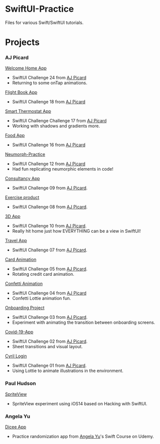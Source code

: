 # SwiftUI-Practice

Files for various Swift/SwiftUI tutorials.


# Projects

### AJ Picard 

[Welcome Home App](https://github.com/RichKummer/SwiftUI-Practice/tree/master/Welcome-Home)
* SwiftUI Challenge 24 from [AJ Picard](https://youtu.be/fhvHINZBPF8)
* Returning to some onTap animations.

[Flight Book App](https://github.com/RichKummer/SwiftUI-Practice/tree/master/Flight-Booking-App)
* SwiftUI Challenge 18 from [AJ Picard](https://youtu.be/ng_RZhXcWs8)

[Smart Thermostat App](https://github.com/RichKummer/SwiftUI-Practice/tree/master/Smart-Thermostat)
* SwiftUI Challenge Challenge 17 from [AJ Picard](https://youtu.be/V7khYVUiEMM)
* Working with shadows and gradients more.

[Food App](https://github.com/RichKummer/SwiftUI-Practice/tree/master/FoodApp)
* SwiftUI Challenge 16 from [AJ Picard](https://youtu.be/rIskpGKm5i0)

[Neumorph-Practice](https://github.com/RichKummer/SwiftUI-Practice/tree/master/Neumorph-Practice)
* SwiftUI Challenge 12 from [AJ Picard](https://youtu.be/hLFKkpcosqg)
* Had fun replicating neumorphic elements in code!

[Consultancy App](https://github.com/RichKummer/SwiftUI-Practice/tree/master/Consultancy-App)
* SwiftUI Challenge 09 from [AJ Picard](https://youtu.be/W5fRfKsUviE).

[Exercise product](https://github.com/RichKummer/SwiftUI-Practice/tree/master/Exercise-Product)
* SwiftUI Challenge 08 from [AJ Picard](https://youtu.be/n1oTCFI5LR8).

[3D App](https://github.com/RichKummer/SwiftUI-Practice/tree/master/Dribbble-3D-App)
* SwiftUI Challenge 10 from [AJ Picard](https://youtu.be/_ONAvK5g3QI).
* Really hit home just how EVERYTHING can be a view in SwiftUI!

[Travel App](https://github.com/RichKummer/SwiftUI-Practice/tree/master/Travel-App)
* SwiftUI Challenge 07 from [AJ Picard](https://youtu.be/r6xYTqK2Yyc).

[Card Animation](https://github.com/RichKummer/SwiftUI-Practice/tree/master/Confetti-Animation)
* SwiftUI Challenge 05 from [AJ Picard](https://youtu.be/npKhzhbu9Rs).
* Rotating credit card animation.

[Confetti Animation](https://github.com/RichKummer/SwiftUI-Practice/tree/master/Confetti-Animation)
* SwiftUI Challenge 04 from [AJ Picard](https://www.youtube.com/watch?v=GNd2VawbWrI)
* Confetti Lottie animation fun.

[Onboarding Project](https://github.com/RichKummer/SwiftUI-Practice/tree/master/Onboarding-Project)
* SwiftUI Challenge 03 from [AJ Picard](https://youtu.be/brUrG0JsBgw).
* Experiment with animating the transition between onboarding screens.

[Covid-19-App](https://github.com/RichKummer/SwiftUI-Practice/tree/master/Covid-19-App)
* SwiftUI Challenge 02 from [AJ Picard](https://youtu.be/tJrkUWFxLxU).
* Sheet transitions and visual layout.

[Cyril Login](https://github.com/RichKummer/SwiftUI-Practice/tree/master/Cyril%20Login)
* SwiftUI Challenge 01 from [AJ Picard](https://youtu.be/htkEykBZikU).
* Using Lottie to animate illustrations in the environment.

### Paul Hudson

[SpriteView](https://github.com/RichKummer/SwiftUI-Practice/tree/master/SpriteView)
* SpriteView experiment using iOS14 based on Hacking with SwiftUI.

### Angela Yu
[Dicee App](https://github.com/RichKummer/SwiftUI-Practice/tree/master/Dicee)
* Practice randomization app from [Angela Yu](https://www.udemy.com/course/ios-13-app-development-bootcamp/)'s Swift Course on Udemy.
